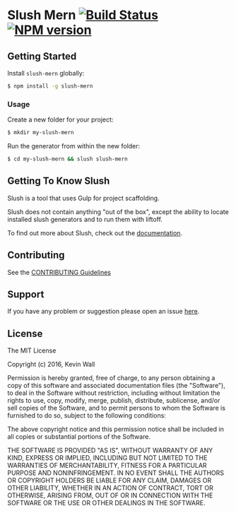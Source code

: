 # Slush Mern [![Build Status](https://secure.travis-ci.org/kowall116/slush-mern.png?branch=master)](https://travis-ci.org/kowall116/slush-mern) [![NPM version](https://badge-me.herokuapp.com/api/npm/slush-mern.png)](http://badges.enytc.com/for/npm/slush-mern)

> 


## Getting Started

Install `slush-mern` globally:

```bash
$ npm install -g slush-mern
```

### Usage

Create a new folder for your project:

```bash
$ mkdir my-slush-mern
```

Run the generator from within the new folder:

```bash
$ cd my-slush-mern && slush slush-mern
```

## Getting To Know Slush

Slush is a tool that uses Gulp for project scaffolding.

Slush does not contain anything "out of the box", except the ability to locate installed slush generators and to run them with liftoff.

To find out more about Slush, check out the [documentation](https://github.com/slushjs/slush).

## Contributing

See the [CONTRIBUTING Guidelines](https://github.com/kowall116/slush-mern/blob/master/CONTRIBUTING.md)

## Support
If you have any problem or suggestion please open an issue [here](https://github.com/kowall116/slush-mern/issues).

## License 

The MIT License

Copyright (c) 2016, Kevin Wall

Permission is hereby granted, free of charge, to any person
obtaining a copy of this software and associated documentation
files (the "Software"), to deal in the Software without
restriction, including without limitation the rights to use,
copy, modify, merge, publish, distribute, sublicense, and/or sell
copies of the Software, and to permit persons to whom the
Software is furnished to do so, subject to the following
conditions:

The above copyright notice and this permission notice shall be
included in all copies or substantial portions of the Software.

THE SOFTWARE IS PROVIDED "AS IS", WITHOUT WARRANTY OF ANY KIND,
EXPRESS OR IMPLIED, INCLUDING BUT NOT LIMITED TO THE WARRANTIES
OF MERCHANTABILITY, FITNESS FOR A PARTICULAR PURPOSE AND
NONINFRINGEMENT. IN NO EVENT SHALL THE AUTHORS OR COPYRIGHT
HOLDERS BE LIABLE FOR ANY CLAIM, DAMAGES OR OTHER LIABILITY,
WHETHER IN AN ACTION OF CONTRACT, TORT OR OTHERWISE, ARISING
FROM, OUT OF OR IN CONNECTION WITH THE SOFTWARE OR THE USE OR
OTHER DEALINGS IN THE SOFTWARE.

